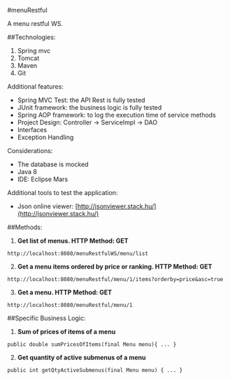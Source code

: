 #menuRestful

A menu restful WS. 

##Technologies:

1. Spring mvc
2. Tomcat
3. Maven
4. Git

Additional features:

* Spring MVC Test: the API Rest is fully tested
* JUnit framework: the business logic is fully tested
* Spring AOP framework: to log the execution time of service methods
* Project Design: Controller -> ServiceImpl -> DAO
* Interfaces
* Exception Handling

Considerations:

* The database is mocked
* Java 8
* IDE: Eclipse Mars

Additional tools to test the application:

* Json online viewer: [http://jsonviewer.stack.hu/](http://jsonviewer.stack.hu/)

##Methods:

1. **Get list of menus. HTTP Method: GET**
```
http://localhost:8080/menuRestfulWS/menu/list
```

2. **Get a menu items ordered by price or ranking. HTTP Method: GET**
```
http://localhost:8080/menuRestful/menu/1/items?orderby=price&asc=true
```

3. **Get a menu. HTTP Method: GET**
```
http://localhost:8080/menuRestful/menu/1
```

##Specific Business Logic:

1. **Sum of prices of items of a menu**
```
public double sumPricesOfItems(final Menu menu){ ... }
```

2. **Get quantity of active submenus of a menu**
```
public int getQtyActiveSubmenus(final Menu menu) { ... }
```
